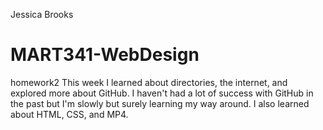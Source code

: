 Jessica Brooks
# MART341-WebDesign
homework2
This week I learned about directories, the internet, and explored more about GitHub. I haven't had a lot of success with GitHub in the past but I'm slowly but surely learning my way around. I also learned about HTML, CSS, and MP4.
